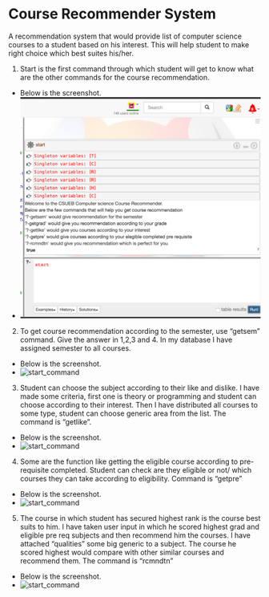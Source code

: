 # Course Recommender System
A recommendation system that would provide list of computer science courses to a student based on his interest. This will help student to make right choice which best suites his/her.
1. Start is the first command through which student will get to know what are the other commands for the course recommendation.
  - Below is the screenshot.
  - ![start_command](start.png)
2. To get course recommendation according to the semester, use “getsem” command. Give the answer in 1,2,3 and 4. In my database I have assigned semester to all courses.

  - Below is the screenshot.
  - ![start_command](link-to-image)
3. Student can choose the subject according to their like and dislike. I have made some criteria, first one is theory or programming and student can choose according to their interest. Then I have distributed all courses to some type, student can choose generic area from the list. The command is “getlike”. 

  - Below is the screenshot.
  - ![start_command](link-to-image)
4. Some are the function like getting the eligible course according to pre-requisite completed. Student can check are they eligible or not/ which courses they can take according to eligibility. Command is “getpre”

  - Below is the screenshot.
  - ![start_command](link-to-image)
5. The course in which student has secured highest rank is the course best suits to him. I have taken user input in which he scored highest grad and eligible pre req subjects and then recommend him the courses. I have attached “qualities” some big generic to a subject. The course he scored highest would compare with other similar courses and recommend them.
The command is “rcmndtn”

  - Below is the screenshot.
  - ![start_command](link-to-image)
